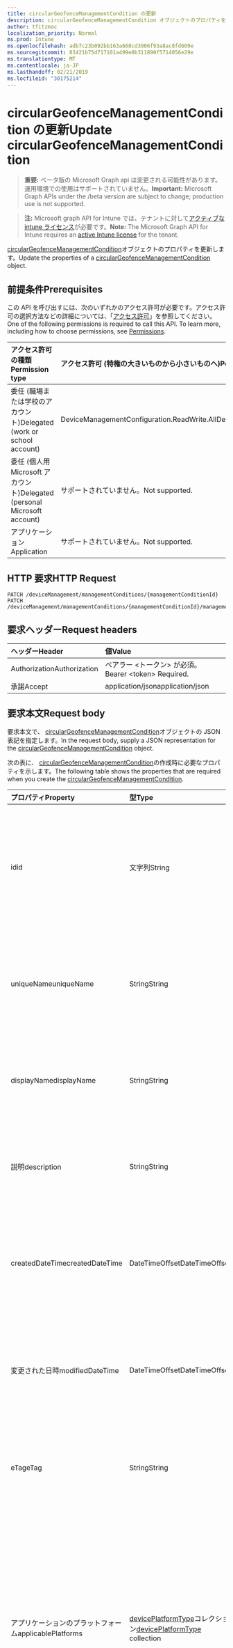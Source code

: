 ```yaml
---
title: circularGeofenceManagementCondition の更新
description: circularGeofenceManagementCondition オブジェクトのプロパティを更新します。
author: tfitzmac
localization_priority: Normal
ms.prod: Intune
ms.openlocfilehash: adb7c23b092bb163a668cd3906f93a8ac8fd609e
ms.sourcegitcommit: 03421b75d717101a499e0b311890f5714056e29e
ms.translationtype: MT
ms.contentlocale: ja-JP
ms.lasthandoff: 02/21/2019
ms.locfileid: "30175214"
---
```

# <a name="update-circulargeofencemanagementcondition"></a><span data-ttu-id="80a0b-103">circularGeofenceManagementCondition の更新</span><span class="sxs-lookup"><span data-stu-id="80a0b-103">Update circularGeofenceManagementCondition</span></span>

> <span data-ttu-id="80a0b-104">**重要:** ベータ版の Microsoft Graph api は変更される可能性があります。運用環境での使用はサポートされていません。</span><span class="sxs-lookup"><span data-stu-id="80a0b-104">**Important:** Microsoft Graph APIs under the /beta version are subject to change; production use is not supported.</span></span>

> <span data-ttu-id="80a0b-105">**注:** Microsoft graph API for Intune では、テナントに対して[アクティブな intune ライセンス](https://go.microsoft.com/fwlink/?linkid=839381)が必要です。</span><span class="sxs-lookup"><span data-stu-id="80a0b-105">**Note:** The Microsoft Graph API for Intune requires an [active Intune license](https://go.microsoft.com/fwlink/?linkid=839381) for the tenant.</span></span>

<span data-ttu-id="80a0b-106">[circularGeofenceManagementCondition](../resources/intune-fencing-circulargeofencemanagementcondition.md)オブジェクトのプロパティを更新します。</span><span class="sxs-lookup"><span data-stu-id="80a0b-106">Update the properties of a [circularGeofenceManagementCondition](../resources/intune-fencing-circulargeofencemanagementcondition.md) object.</span></span>

## <a name="prerequisites"></a><span data-ttu-id="80a0b-107">前提条件</span><span class="sxs-lookup"><span data-stu-id="80a0b-107">Prerequisites</span></span>
<span data-ttu-id="80a0b-p101">この API を呼び出すには、次のいずれかのアクセス許可が必要です。アクセス許可の選択方法などの詳細については、「[アクセス許可](/concepts/permissions-reference.md)」を参照してください。</span><span class="sxs-lookup"><span data-stu-id="80a0b-p101">One of the following permissions is required to call this API. To learn more, including how to choose permissions, see [Permissions](/concepts/permissions-reference.md).</span></span>

|<span data-ttu-id="80a0b-110">アクセス許可の種類</span><span class="sxs-lookup"><span data-stu-id="80a0b-110">Permission type</span></span>|<span data-ttu-id="80a0b-111">アクセス許可 (特権の大きいものから小さいものへ)</span><span class="sxs-lookup"><span data-stu-id="80a0b-111">Permissions (from most to least privileged)</span></span>|
|:---|:---|
|<span data-ttu-id="80a0b-112">委任 (職場または学校のアカウント)</span><span class="sxs-lookup"><span data-stu-id="80a0b-112">Delegated (work or school account)</span></span>|<span data-ttu-id="80a0b-113">DeviceManagementConfiguration.ReadWrite.All</span><span class="sxs-lookup"><span data-stu-id="80a0b-113">DeviceManagementConfiguration.ReadWrite.All</span></span>|
|<span data-ttu-id="80a0b-114">委任 (個人用 Microsoft アカウント)</span><span class="sxs-lookup"><span data-stu-id="80a0b-114">Delegated (personal Microsoft account)</span></span>|<span data-ttu-id="80a0b-115">サポートされていません。</span><span class="sxs-lookup"><span data-stu-id="80a0b-115">Not supported.</span></span>|
|<span data-ttu-id="80a0b-116">アプリケーション</span><span class="sxs-lookup"><span data-stu-id="80a0b-116">Application</span></span>|<span data-ttu-id="80a0b-117">サポートされていません。</span><span class="sxs-lookup"><span data-stu-id="80a0b-117">Not supported.</span></span>|

## <a name="http-request"></a><span data-ttu-id="80a0b-118">HTTP 要求</span><span class="sxs-lookup"><span data-stu-id="80a0b-118">HTTP Request</span></span>
<!-- {
  "blockType": "ignored"
}
-->
``` http
PATCH /deviceManagement/managementConditions/{managementConditionId}
PATCH /deviceManagement/managementConditions/{managementConditionId}/managementConditionStatements/{managementConditionStatementId}/managementConditions/{managementConditionId}
```

## <a name="request-headers"></a><span data-ttu-id="80a0b-119">要求ヘッダー</span><span class="sxs-lookup"><span data-stu-id="80a0b-119">Request headers</span></span>
|<span data-ttu-id="80a0b-120">ヘッダー</span><span class="sxs-lookup"><span data-stu-id="80a0b-120">Header</span></span>|<span data-ttu-id="80a0b-121">値</span><span class="sxs-lookup"><span data-stu-id="80a0b-121">Value</span></span>|
|:---|:---|
|<span data-ttu-id="80a0b-122">Authorization</span><span class="sxs-lookup"><span data-stu-id="80a0b-122">Authorization</span></span>|<span data-ttu-id="80a0b-123">ベアラー &lt;トークン&gt; が必須。</span><span class="sxs-lookup"><span data-stu-id="80a0b-123">Bearer &lt;token&gt; Required.</span></span>|
|<span data-ttu-id="80a0b-124">承諾</span><span class="sxs-lookup"><span data-stu-id="80a0b-124">Accept</span></span>|<span data-ttu-id="80a0b-125">application/json</span><span class="sxs-lookup"><span data-stu-id="80a0b-125">application/json</span></span>|

## <a name="request-body"></a><span data-ttu-id="80a0b-126">要求本文</span><span class="sxs-lookup"><span data-stu-id="80a0b-126">Request body</span></span>
<span data-ttu-id="80a0b-127">要求本文で、 [circularGeofenceManagementCondition](../resources/intune-fencing-circulargeofencemanagementcondition.md)オブジェクトの JSON 表記を指定します。</span><span class="sxs-lookup"><span data-stu-id="80a0b-127">In the request body, supply a JSON representation for the [circularGeofenceManagementCondition](../resources/intune-fencing-circulargeofencemanagementcondition.md) object.</span></span>

<span data-ttu-id="80a0b-128">次の表に、 [circularGeofenceManagementCondition](../resources/intune-fencing-circulargeofencemanagementcondition.md)の作成時に必要なプロパティを示します。</span><span class="sxs-lookup"><span data-stu-id="80a0b-128">The following table shows the properties that are required when you create the [circularGeofenceManagementCondition](../resources/intune-fencing-circulargeofencemanagementcondition.md).</span></span>

|<span data-ttu-id="80a0b-129">プロパティ</span><span class="sxs-lookup"><span data-stu-id="80a0b-129">Property</span></span>|<span data-ttu-id="80a0b-130">型</span><span class="sxs-lookup"><span data-stu-id="80a0b-130">Type</span></span>|<span data-ttu-id="80a0b-131">説明</span><span class="sxs-lookup"><span data-stu-id="80a0b-131">Description</span></span>|
|:---|:---|:---|
|<span data-ttu-id="80a0b-132">id</span><span class="sxs-lookup"><span data-stu-id="80a0b-132">id</span></span>|<span data-ttu-id="80a0b-133">文字列</span><span class="sxs-lookup"><span data-stu-id="80a0b-133">String</span></span>|<span data-ttu-id="80a0b-134">管理条件の一意識別子。</span><span class="sxs-lookup"><span data-stu-id="80a0b-134">Unique identifier for the management condition.</span></span> <span data-ttu-id="80a0b-135">作成時に割り当てられたシステム生成値。</span><span class="sxs-lookup"><span data-stu-id="80a0b-135">System generated value assigned when created.</span></span> <span data-ttu-id="80a0b-136">[managementcondition](../resources/intune-fencing-managementcondition.md)から継承します</span><span class="sxs-lookup"><span data-stu-id="80a0b-136">Inherited from [managementCondition](../resources/intune-fencing-managementcondition.md)</span></span>|
|<span data-ttu-id="80a0b-137">uniqueName</span><span class="sxs-lookup"><span data-stu-id="80a0b-137">uniqueName</span></span>|<span data-ttu-id="80a0b-138">String</span><span class="sxs-lookup"><span data-stu-id="80a0b-138">String</span></span>|<span data-ttu-id="80a0b-139">管理条件の一意の名前。</span><span class="sxs-lookup"><span data-stu-id="80a0b-139">Unique name for the management condition.</span></span> <span data-ttu-id="80a0b-140">管理条件式で使用されます。</span><span class="sxs-lookup"><span data-stu-id="80a0b-140">Used in management condition expressions.</span></span> <span data-ttu-id="80a0b-141">[managementcondition](../resources/intune-fencing-managementcondition.md)から継承します</span><span class="sxs-lookup"><span data-stu-id="80a0b-141">Inherited from [managementCondition](../resources/intune-fencing-managementcondition.md)</span></span>|
|<span data-ttu-id="80a0b-142">displayName</span><span class="sxs-lookup"><span data-stu-id="80a0b-142">displayName</span></span>|<span data-ttu-id="80a0b-143">String</span><span class="sxs-lookup"><span data-stu-id="80a0b-143">String</span></span>|<span data-ttu-id="80a0b-144">管理条件の管理者定義の名前。</span><span class="sxs-lookup"><span data-stu-id="80a0b-144">The admin defined name of the management condition.</span></span> <span data-ttu-id="80a0b-145">[managementcondition](../resources/intune-fencing-managementcondition.md)から継承します</span><span class="sxs-lookup"><span data-stu-id="80a0b-145">Inherited from [managementCondition](../resources/intune-fencing-managementcondition.md)</span></span>|
|<span data-ttu-id="80a0b-146">説明</span><span class="sxs-lookup"><span data-stu-id="80a0b-146">description</span></span>|<span data-ttu-id="80a0b-147">String</span><span class="sxs-lookup"><span data-stu-id="80a0b-147">String</span></span>|<span data-ttu-id="80a0b-148">管理条件の管理者定義の説明。</span><span class="sxs-lookup"><span data-stu-id="80a0b-148">The admin defined description of the management condition.</span></span> <span data-ttu-id="80a0b-149">[managementcondition](../resources/intune-fencing-managementcondition.md)から継承します</span><span class="sxs-lookup"><span data-stu-id="80a0b-149">Inherited from [managementCondition](../resources/intune-fencing-managementcondition.md)</span></span>|
|<span data-ttu-id="80a0b-150">createdDateTime</span><span class="sxs-lookup"><span data-stu-id="80a0b-150">createdDateTime</span></span>|<span data-ttu-id="80a0b-151">DateTimeOffset</span><span class="sxs-lookup"><span data-stu-id="80a0b-151">DateTimeOffset</span></span>|<span data-ttu-id="80a0b-152">管理条件が作成された時刻。</span><span class="sxs-lookup"><span data-stu-id="80a0b-152">The time the management condition was created.</span></span> <span data-ttu-id="80a0b-153">サービス側を生成しました。</span><span class="sxs-lookup"><span data-stu-id="80a0b-153">Generated service side.</span></span> <span data-ttu-id="80a0b-154">[managementcondition](../resources/intune-fencing-managementcondition.md)から継承します</span><span class="sxs-lookup"><span data-stu-id="80a0b-154">Inherited from [managementCondition](../resources/intune-fencing-managementcondition.md)</span></span>|
|<span data-ttu-id="80a0b-155">変更された日時</span><span class="sxs-lookup"><span data-stu-id="80a0b-155">modifiedDateTime</span></span>|<span data-ttu-id="80a0b-156">DateTimeOffset</span><span class="sxs-lookup"><span data-stu-id="80a0b-156">DateTimeOffset</span></span>|<span data-ttu-id="80a0b-157">管理条件が最後に変更された時刻。</span><span class="sxs-lookup"><span data-stu-id="80a0b-157">The time the management condition was last modified.</span></span> <span data-ttu-id="80a0b-158">サービス側を更新しました。</span><span class="sxs-lookup"><span data-stu-id="80a0b-158">Updated service side.</span></span> <span data-ttu-id="80a0b-159">[managementcondition](../resources/intune-fencing-managementcondition.md)から継承します</span><span class="sxs-lookup"><span data-stu-id="80a0b-159">Inherited from [managementCondition](../resources/intune-fencing-managementcondition.md)</span></span>|
|<span data-ttu-id="80a0b-160">eTag</span><span class="sxs-lookup"><span data-stu-id="80a0b-160">eTag</span></span>|<span data-ttu-id="80a0b-161">String</span><span class="sxs-lookup"><span data-stu-id="80a0b-161">String</span></span>|<span data-ttu-id="80a0b-162">管理条件の ETag。</span><span class="sxs-lookup"><span data-stu-id="80a0b-162">ETag of the management condition.</span></span> <span data-ttu-id="80a0b-163">サービス側を更新しました。</span><span class="sxs-lookup"><span data-stu-id="80a0b-163">Updated service side.</span></span> <span data-ttu-id="80a0b-164">[managementcondition](../resources/intune-fencing-managementcondition.md)から継承します</span><span class="sxs-lookup"><span data-stu-id="80a0b-164">Inherited from [managementCondition](../resources/intune-fencing-managementcondition.md)</span></span>|
|<span data-ttu-id="80a0b-165">アプリケーションのプラットフォーム</span><span class="sxs-lookup"><span data-stu-id="80a0b-165">applicablePlatforms</span></span>|<span data-ttu-id="80a0b-166">[devicePlatformType](../resources/intune-shared-deviceplatformtype.md)コレクション</span><span class="sxs-lookup"><span data-stu-id="80a0b-166">[devicePlatformType](../resources/intune-shared-deviceplatformtype.md) collection</span></span>|<span data-ttu-id="80a0b-167">この管理条件の適用可能なプラットフォーム。</span><span class="sxs-lookup"><span data-stu-id="80a0b-167">The applicable platforms for this management condition.</span></span> <span data-ttu-id="80a0b-168">[managementcondition](../resources/intune-fencing-managementcondition.md)から継承されます。</span><span class="sxs-lookup"><span data-stu-id="80a0b-168">Inherited from [managementCondition](../resources/intune-fencing-managementcondition.md).</span></span> <span data-ttu-id="80a0b-169">可能な値は、`android`、`androidForWork`、`iOS`、`macOS`、`windowsPhone81`、`windows81AndLater`、`windows10AndLater`、`androidWorkProfile` です。</span><span class="sxs-lookup"><span data-stu-id="80a0b-169">Possible values are: `android`, `androidForWork`, `iOS`, `macOS`, `windowsPhone81`, `windows81AndLater`, `windows10AndLater`, `androidWorkProfile`.</span></span>|
|<span data-ttu-id="80a0b-170">latitude</span><span class="sxs-lookup"><span data-stu-id="80a0b-170">latitude</span></span>|<span data-ttu-id="80a0b-171">倍精度浮動小数点数</span><span class="sxs-lookup"><span data-stu-id="80a0b-171">Double</span></span>|<span data-ttu-id="80a0b-172">緯度 (度は-90 と + 90 を含む)。</span><span class="sxs-lookup"><span data-stu-id="80a0b-172">Latitude in degrees, between -90 and +90 inclusive.</span></span>|
|<span data-ttu-id="80a0b-173">longitude</span><span class="sxs-lookup"><span data-stu-id="80a0b-173">longitude</span></span>|<span data-ttu-id="80a0b-174">倍精度浮動小数点数</span><span class="sxs-lookup"><span data-stu-id="80a0b-174">Double</span></span>|<span data-ttu-id="80a0b-175">角度 (単位は-180 と + 180 を含む)。</span><span class="sxs-lookup"><span data-stu-id="80a0b-175">Longitude in degrees, between -180 and +180 inclusive.</span></span>|
|<span data-ttu-id="80a0b-176">radiusInMeters</span><span class="sxs-lookup"><span data-stu-id="80a0b-176">radiusInMeters</span></span>|<span data-ttu-id="80a0b-177">単精度浮動小数点型 (Single)</span><span class="sxs-lookup"><span data-stu-id="80a0b-177">Single</span></span>|<span data-ttu-id="80a0b-178">半径 (メートル単位)。</span><span class="sxs-lookup"><span data-stu-id="80a0b-178">Radius in meters.</span></span>|



## <a name="response"></a><span data-ttu-id="80a0b-179">応答</span><span class="sxs-lookup"><span data-stu-id="80a0b-179">Response</span></span>
<span data-ttu-id="80a0b-180">成功した場合、このメソッド`200 OK`は応答コードと、応答本文で更新された[circularGeofenceManagementCondition](../resources/intune-fencing-circulargeofencemanagementcondition.md)オブジェクトを返します。</span><span class="sxs-lookup"><span data-stu-id="80a0b-180">If successful, this method returns a `200 OK` response code and an updated [circularGeofenceManagementCondition](../resources/intune-fencing-circulargeofencemanagementcondition.md) object in the response body.</span></span>

## <a name="example"></a><span data-ttu-id="80a0b-181">例</span><span class="sxs-lookup"><span data-stu-id="80a0b-181">Example</span></span>

### <a name="request"></a><span data-ttu-id="80a0b-182">要求</span><span class="sxs-lookup"><span data-stu-id="80a0b-182">Request</span></span>
<span data-ttu-id="80a0b-183">以下は、要求の例です。</span><span class="sxs-lookup"><span data-stu-id="80a0b-183">Here is an example of the request.</span></span>
``` http
PATCH https://graph.microsoft.com/beta/deviceManagement/managementConditions/{managementConditionId}
Content-type: application/json
Content-length: 444

{
  "@odata.type": "#microsoft.graph.circularGeofenceManagementCondition",
  "uniqueName": "Unique Name value",
  "displayName": "Display Name value",
  "description": "Description value",
  "eTag": "ETag value",
  "applicablePlatforms": [
    "androidForWork"
  ],
  "latitude": "<Unknown Primitive Type Edm.Double>",
  "longitude": "<Unknown Primitive Type Edm.Double>",
  "radiusInMeters": "<Unknown Primitive Type Edm.Single>"
}
```

### <a name="response"></a><span data-ttu-id="80a0b-184">応答</span><span class="sxs-lookup"><span data-stu-id="80a0b-184">Response</span></span>
<span data-ttu-id="80a0b-p110">以下は、応答の例です。注:簡潔にするために、ここに示す応答オブジェクトは切り詰められている場合があります。すべてのプロパティは実際の呼び出しから返されます。</span><span class="sxs-lookup"><span data-stu-id="80a0b-p110">Here is an example of the response. Note: The response object shown here may be truncated for brevity. All of the properties will be returned from an actual call.</span></span>
``` http
HTTP/1.1 200 OK
Content-Type: application/json
Content-Length: 612

{
  "@odata.type": "#microsoft.graph.circularGeofenceManagementCondition",
  "id": "30ee27b6-27b6-30ee-b627-ee30b627ee30",
  "uniqueName": "Unique Name value",
  "displayName": "Display Name value",
  "description": "Description value",
  "createdDateTime": "2017-01-01T00:02:43.5775965-08:00",
  "modifiedDateTime": "2017-01-01T00:00:22.8983556-08:00",
  "eTag": "ETag value",
  "applicablePlatforms": [
    "androidForWork"
  ],
  "latitude": "<Unknown Primitive Type Edm.Double>",
  "longitude": "<Unknown Primitive Type Edm.Double>",
  "radiusInMeters": "<Unknown Primitive Type Edm.Single>"
}
```




